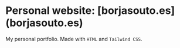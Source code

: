 # Personal website: [borjasouto.es] (borjasouto.es)
My personal portfolio. 
Made with `HTML` and `Tailwind CSS`.
